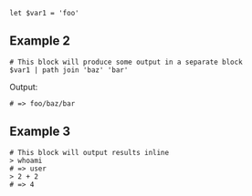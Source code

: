 ```nu
let $var1 = 'foo'
```

## Example 2

```nu
# This block will produce some output in a separate block
$var1 | path join 'baz' 'bar'
```

Output:

```
# => foo/baz/bar
```

## Example 3

```nu
# This block will output results inline
> whoami
# => user
> 2 + 2
# => 4
```
